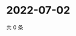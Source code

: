# 2022-07-02

共 0 条

<!-- BEGIN WEIBO -->
<!-- 最后更新时间 Sat Jul 02 2022 18:00:57 GMT+0800 (China Standard Time) -->

<!-- END WEIBO -->
